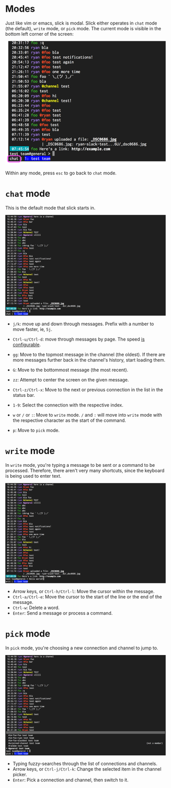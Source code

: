 # Modes

Just like vim or emacs, slick is modal. Slick either operates in `chat` mode (the default), `write`
mode, or `pick` mode. The current mode is visible in the bottom left corner of the screen:

![Mode Location](gifs/ModeLocation.png)

Within any mode, press `esc` to go back to `chat` mode.

# `chat` mode

This is the default mode that slick starts in.

![Chat Mode](gifs/ChatMode.png)

- `j/k`: move up and down through messages. Prefix with a number to move faster, ie, `5j`.
- `Ctrl-u/Ctrl-d`: move through messages by page. The speed [is configurable](configuration/Message.PageAmount.md).
- `gg`: Move to the topmost message in the channel (the oldest). If there are more messages further back in the
  channel's history, start loading them.
- `G`: Move to the bottommost message (the most recent).
- `zz`: Attempt to center the screen on the given message.
- `Ctrl-z/Ctrl-x`: Move to the next or previous connection in the list in the status bar.
- `1-9`: Select the connection with the respective index.

- `w` or `/` or `:`: Move to `write` mode. `/` and `:` will move into `write` mode with the
  respective character as the start of the command.
- `p`: Move to `pick` mode.

# `write` mode

In `write` mode, you're typing a message to be sent or a command to be processed. Therefore, there
aren't very many shortcuts, since the keyboard is being used to enter text.

![Write Mode](gifs/WriteMode.png)

- Arrow keys, or `Ctrl-h/Ctrl-l`: Move the cursor within the message.
- `Ctrl-a/Ctrl-e`: Move the cursor to the start of the line or the end of the message.
- `Ctrl-w`: Delete a word.
- `Enter`: Send a message or process a command.

# `pick` mode

In `pick` mode, you're choosing a new connection and channel to jump to.

![Pick Mode](gifs/PickMode.png)

- Typing fuzzy-searches through the list of connections and channels.
- Arrow keys, or `Ctrl-j/Ctrl-k`: Change the selected item in the channel picker.
- `Enter`: Pick a connection and channel, then switch to it.
